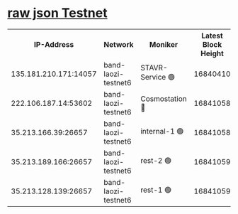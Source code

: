 
[raw json Testnet](https://rpc-check.bandt.stavr.tech/bandt/rpcbandt_result.json)
=

<table><tr><th>IP-Address</th><th>Network</th><th>Moniker</th><th>Latest Block Height</th><th>Earliest Block Height</th><th>Catching Up</th><th>Tx Index</th><th>Voting Power</th><th>Scan Time</th></tr><tr><td>135.181.210.171:14057</td><td>band-laozi-testnet6</td><td>STAVR-Service 🟢</td><td>16840410</td><td>15322501</td><td>False</td><td>on</td><td>0</td><td>2024-03-16T10:13:56.837203914UTC</td></tr><tr><td>222.106.187.14:53602</td><td>band-laozi-testnet6</td><td>Cosmostation 🔴</td><td>16841058</td><td>16668001</td><td>False</td><td>on</td><td>2203686</td><td>2024-03-16T10:13:58.220522173UTC</td></tr><tr><td>35.213.166.39:26657</td><td>band-laozi-testnet6</td><td>internal-1 🟢</td><td>16841058</td><td>16741058</td><td>False</td><td>on</td><td>0</td><td>2024-03-16T10:13:59.138424489UTC</td></tr><tr><td>35.213.189.166:26657</td><td>band-laozi-testnet6</td><td>rest-2 🟢</td><td>16841059</td><td>16741059</td><td>False</td><td>on</td><td>0</td><td>2024-03-16T10:14:00.040758565UTC</td></tr><tr><td>35.213.128.139:26657</td><td>band-laozi-testnet6</td><td>rest-1 🟢</td><td>16841059</td><td>16741059</td><td>False</td><td>on</td><td>0</td><td>2024-03-16T10:14:00.958694764UTC</td></tr></table>
